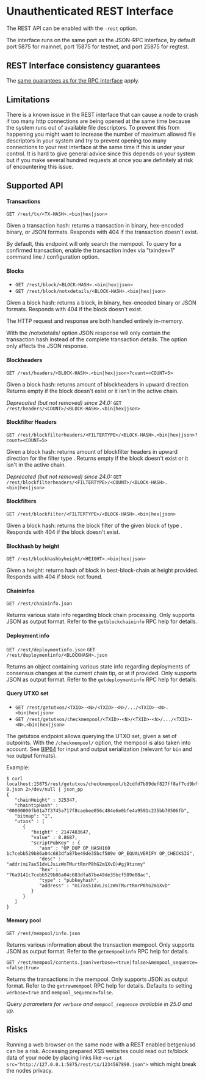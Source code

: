 Unauthenticated REST Interface
==============================

The REST API can be enabled with the `-rest` option.

The interface runs on the same port as the JSON-RPC interface, by default port 5875 for mainnet, port 15875 for testnet,
and port 25875 for regtest.

REST Interface consistency guarantees
-------------------------------------

The [same guarantees as for the RPC Interface](/doc/JSON-RPC-interface.md#rpc-consistency-guarantees)
apply.

Limitations
-----------

There is a known issue in the REST interface that can cause a node to crash if
too many http connections are being opened at the same time because the system runs
out of available file descriptors. To prevent this from happening you might
want to increase the number of maximum allowed file descriptors in your system
and try to prevent opening too many connections to your rest interface at the
same time if this is under your control. It is hard to give general advice
since this depends on your system but if you make several hundred requests at
once you are definitely at risk of encountering this issue.

Supported API
-------------

#### Transactions
`GET /rest/tx/<TX-HASH>.<bin|hex|json>`

Given a transaction hash: returns a transaction in binary, hex-encoded binary, or JSON formats.
Responds with 404 if the transaction doesn't exist.

By default, this endpoint will only search the mempool.
To query for a confirmed transaction, enable the transaction index via "txindex=1" command line / configuration option.

#### Blocks
- `GET /rest/block/<BLOCK-HASH>.<bin|hex|json>`
- `GET /rest/block/notxdetails/<BLOCK-HASH>.<bin|hex|json>`

Given a block hash: returns a block, in binary, hex-encoded binary or JSON formats.
Responds with 404 if the block doesn't exist.

The HTTP request and response are both handled entirely in-memory.

With the /notxdetails/ option JSON response will only contain the transaction hash instead of the complete transaction details. The option only affects the JSON response.

#### Blockheaders
`GET /rest/headers/<BLOCK-HASH>.<bin|hex|json>?count=<COUNT=5>`

Given a block hash: returns <COUNT> amount of blockheaders in upward direction.
Returns empty if the block doesn't exist or it isn't in the active chain.

*Deprecated (but not removed) since 24.0:*
`GET /rest/headers/<COUNT>/<BLOCK-HASH>.<bin|hex|json>`

#### Blockfilter Headers
`GET /rest/blockfilterheaders/<FILTERTYPE>/<BLOCK-HASH>.<bin|hex|json>?count=<COUNT=5>`

Given a block hash: returns <COUNT> amount of blockfilter headers in upward
direction for the filter type <FILTERTYPE>.
Returns empty if the block doesn't exist or it isn't in the active chain.

*Deprecated (but not removed) since 24.0:*
`GET /rest/blockfilterheaders/<FILTERTYPE>/<COUNT>/<BLOCK-HASH>.<bin|hex|json>`

#### Blockfilters
`GET /rest/blockfilter/<FILTERTYPE>/<BLOCK-HASH>.<bin|hex|json>`

Given a block hash: returns the block filter of the given block of type
<FILTERTYPE>.
Responds with 404 if the block doesn't exist.

#### Blockhash by height
`GET /rest/blockhashbyheight/<HEIGHT>.<bin|hex|json>`

Given a height: returns hash of block in best-block-chain at height provided.
Responds with 404 if block not found.

#### Chaininfos
`GET /rest/chaininfo.json`

Returns various state info regarding block chain processing.
Only supports JSON as output format.
Refer to the `getblockchaininfo` RPC help for details.

#### Deployment info
`GET /rest/deploymentinfo.json`
`GET /rest/deploymentinfo/<BLOCKHASH>.json`

Returns an object containing various state info regarding deployments of
consensus changes at the current chain tip, or at <BLOCKHASH> if provided.
Only supports JSON as output format.
Refer to the `getdeploymentinfo` RPC help for details.

#### Query UTXO set
- `GET /rest/getutxos/<TXID>-<N>/<TXID>-<N>/.../<TXID>-<N>.<bin|hex|json>`
- `GET /rest/getutxos/checkmempool/<TXID>-<N>/<TXID>-<N>/.../<TXID>-<N>.<bin|hex|json>`

The getutxos endpoint allows querying the UTXO set, given a set of outpoints.
With the `/checkmempool/` option, the mempool is also taken into account.
See [BIP64](https://github.com/betgenius/bips/blob/master/bip-0064.mediawiki) for
input and output serialization (relevant for `bin` and `hex` output formats).

Example:
```
$ curl localhost:15875/rest/getutxos/checkmempool/b2cdfd7b89def827ff8af7cd9bff7627ff72e5e8b0f71210f92ea7a4000c5d75-0.json 2>/dev/null | json_pp
{
   "chainHeight" : 325347,
   "chaintipHash" : "00000000fb01a7f3745a717f8caebee056c484e6e0bfe4a9591c235bb70506fb",
   "bitmap": "1",
   "utxos" : [
      {
         "height" : 2147483647,
         "value" : 8.8687,
         "scriptPubKey" : {
            "asm" : "OP_DUP OP_HASH160 1c7cebb529b86a04c683dfa87be49de35bcf589e OP_EQUALVERIFY OP_CHECKSIG",
            "desc" : "addr(mi7as51dvLJsizWnTMurtRmrP8hG2m1XvD)#gj9tznmy"
            "hex" : "76a9141c7cebb529b86a04c683dfa87be49de35bcf589e88ac",
            "type" : "pubkeyhash",
            "address" : "mi7as51dvLJsizWnTMurtRmrP8hG2m1XvD"
         }
      }
   ]
}
```

#### Memory pool
`GET /rest/mempool/info.json`

Returns various information about the transaction mempool.
Only supports JSON as output format.
Refer to the `getmempoolinfo` RPC help for details.

`GET /rest/mempool/contents.json?verbose=<true|false>&mempool_sequence=<false|true>`

Returns the transactions in the mempool.
Only supports JSON as output format.
Refer to the `getrawmempool` RPC help for details. Defaults to setting
`verbose=true` and `mempool_sequence=false`.

*Query parameters for `verbose` and `mempool_sequence` available in 25.0 and up.*


Risks
-------------
Running a web browser on the same node with a REST enabled betgeniusd can be a risk. Accessing prepared XSS websites could read out tx/block data of your node by placing links like `<script src="http://127.0.0.1:5875/rest/tx/1234567890.json">` which might break the nodes privacy.
